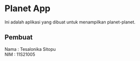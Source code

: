 # Planet App

Ini adalah aplikasi yang dibuat untuk menampilkan planet-planet.

## Pembuat

Nama : Tesalonika Sitopu <br>
NIM : 11S21005
